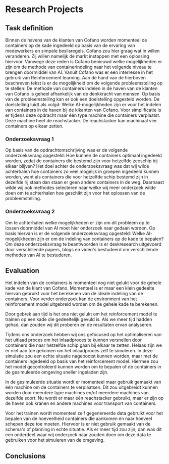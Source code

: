 # Research Projects

## Task definition

Binnen de havens van de klanten van Cofano worden momenteel de containers op de kade ingedeeld op basis van de ervaring van medewerkers en simpele beslisregels. Cofano zou hier graag wat in willen veranderen. Zij willen namelijk de markt instappen met een oplossing hiervoor. Vanwege deze reden is Cofano benieuwd welke mogelijkheden er zijn om de methode van containerindeling naar het volgende niveau te brengen doormiddel van AI. Vanuit Cofano was er een interresse in het gebruik van Reinforcement learning. Aan de hand van de hierboven beschreven tekst is er de mogelijkheid om de volgende probleemstelling op te stellen: De methode van containers indelen in de haven van de klanten van Cofano is geheel afhankelijk van de denkkracht van mensen. Op basis van de probleemstelling kan er ook een doelstelling opgesteld worden. De doelstelling luidt als volgd: Welke AI-mogelijkheden zijn er voor het indelen van containers in de haven bij de klkanten van Cofano. Voor simplificatie is er tijdens deze opdracht maar één type machine die containers verplaatst. Deze machine heet de reachstacker. De reachstacker kan machinaal vier containers op elkaar zetten.

### Onderzoeksvraag 1
Op basis van de opdrachtomschrijving was er de volgende onderzoeksvraag opgesteld: Hoe kunnen de containers optimaal ingedeeld worden, zodat de containers die bestemd zijn voor hetzelfde zeeschip bij elkaar blijven? Het doel achter de onderzoeksvraag was dat wij wilde achterhalen hoe containers zo veel mogelijk in groepen ingedeeld kunnen worden, want als containers die voor hetzelfde schip bestemd zijn in dezelfde rij staan dan staan er geen andere containers in de weg. Daarnaast wilde wij ook methodes selecteren naar welke wij meer onderzoek wilde doen om te achterhalen hoe geschikt zijn voor het oplossen van de probleemstelling.

### Onderzoeksvraag 2
Om te achterhalen welke mogelijkheden er zijn om dit probleem op te lossen doormiddel van AI moet hier onderzoek naar gedaan worden. Op basis hiervan is er de volgende onderzoeksvraag opgesteld: Welke AI-mogelijkheden zijn er om de indeling van containers op de kade te bepalen? Om deze onderzoeksvraag te beantwoorden is er deskresearch uitgevoerd door verschillende papers, blogs en video's bestudeerd om verschillende methodes van AI te bestuderen.

## Evaluation

Het indelen van de containers is momenteel nog niet gelukt voor de gehele kade van de klant van Cofano. Momenteel is er maar een klein gedeelte hiervan gebruikt voor het berekenen van de ideale indeling van de containers. Voor verder onderzoek kan de environment van het reinforcement model uitgebreid worden om de gehele kade te berekenen.

Door gebrek aan tijd is het ons niet gelukt om het reinforcement model te trainen op een kade die gedeeltelijk gevuld is. Als we meer tijd hadden gehad, dan zouden wij dit proberen en de resultaten ervan analyseren. 

Tijdens ons onderzoek hebben wij ons gefocused op het optimaliseren van het uitlaad proces om het inlaadproces te kunnen versnellen door containers die naar hetzelfde schip gaan bij elkaar te zetten. Helaas zijn we er niet aan toe gekomen om het inlaadproces zelf te simuleren. In deze simulatie zou een echte situatie nagebootst kunnen worden, maar met de containers ingedeeld op basis van het reinforcement model. Hiermee zou het model gecontroleerd kunnen worden om te bepalen of de containers in de gesimuleerde omgeving sneller ingeladen zijn.

In de gesimuleerde situatie wordt er momenteel maar gebruik gemaakt van één machine om de containers te verplaatsen. Dit zou uitgebreidt kunnen worden door meerdere type machines en/of meerdere machines van dezelfde soort. Nu wordt er maar één reachstacker gebruikt, maar er zijn op de haven ook kranen en andere machines voor transport van containers.

Voor het trainen wordt momenteel zelf gegenereerde data gebruikt voor het bepalen van de hoeveelheid containers die aankomen en naar hoeveel schepen deze toe moeten. Hiervoor is er niet gebruik gemaakt van de schema's of planning in echte situatie. Als er meer tijd zou zijn, dan was dit een onderdeel waar wij onderzoek naar zouden doen om deze data te gebruiken voor het simuleren van de omgeving.

## Conclusions
